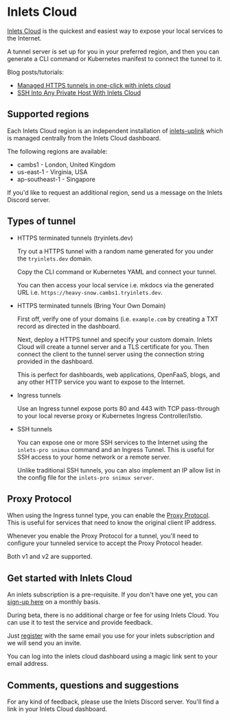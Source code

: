 # Inlets Cloud

[Inlets Cloud](https://inlets.dev/cloud) is the quickest and easiest way to expose your local services to the Internet. 

A tunnel server is set up for you in your preferred region, and then you can generate a CLI command or Kubernetes manifest to connect the tunnel to it.

Blog posts/tutorials:

* [Managed HTTPS tunnels in one-click with inlets cloud](https://inlets.dev/blog/tutorial/2025/04/01/one-click-hosted-http-tunnels.html)
* [SSH Into Any Private Host With Inlets Cloud](https://inlets.dev/blog/tutorial/2024/10/17/ssh-with-inlets-cloud.html)

## Supported regions

Each Inlets Cloud region is an independent installation of [inlets-uplink](/uplink/index/) which is managed centrally from the Inlets Cloud dashboard.

The following regions are available:

* cambs1 - London, United Kingdom
* us-east-1 - Virginia, USA
* ap-southeast-1 - Singapore

If you'd like to request an additional region, send us a message on the Inlets Discord server.

## Types of tunnel

* HTTPS terminated tunnels (tryinlets.dev)

    Try out a HTTPS tunnel with a random name generated for you under the `tryinlets.dev` domain.

    Copy the CLI command or Kubernetes YAML and connect your tunnel.

    You can then access your local service i.e. mkdocs via the generated URL i.e. `https://heavy-snow.cambs1.tryinlets.dev`.

* HTTPS terminated tunnels (Bring Your Own Domain)

    First off, verify one of your domains (i.e. `example.com` by creating a TXT record as directed in the dashboard.
    
    Next, deploy a HTTPS tunnel and specify your custom domain. Inlets Cloud will create a tunnel server and a TLS certificate for you. Then connect the client to the tunnel server using the connection string provided in the dashboard.

    This is perfect for dashboards, web applications, OpenFaaS, blogs, and any other HTTP service you want to expose to the Internet.

* Ingress tunnels

    Use an Ingress tunnel expose ports 80 and 443 with TCP pass-through to your local reverse proxy or Kubernetes Ingress Controller/Istio.

* SSH tunnels

    You can expose one or more SSH services to the Internet using the `inlets-pro snimux` command and an Ingress Tunnel. This is useful for SSH access to your home network or a remote server.

    Unlike traditional SSH tunnels, you can also implement an IP allow list in the config file for the `inlets-pro snimux server`.

## Proxy Protocol

When using the Ingress tunnel type, you can enable the [Proxy Protocol](https://www.haproxy.org/download/1.8/doc/proxy-protocol.txt). This is useful for services that need to know the original client IP address.

Whenever you enable the Proxy Protocol for a tunnel, you'll need to configure your tunneled service to accept the Proxy Protocol header.

Both v1 and v2 are supported.

## Get started with Inlets Cloud

An inlets subscription is a pre-requisite. If you don't have one yet, you can [sign-up here](https://inlets.dev/pricing/) on a monthly basis.

During beta, there is no additional charge or fee for using Inlets Cloud. You can use it to test the service and provide feedback.

Just [register](https://cloud.inlets.dev/register) with the same email you use for your inlets subscription and we will send you an invite.

You can log into the inlets cloud dashboard using a magic link sent to your email address.

## Comments, questions and suggestions

For any kind of feedback, please use the Inlets Discord server. You'll find a link in your Inlets Cloud dashboard.

